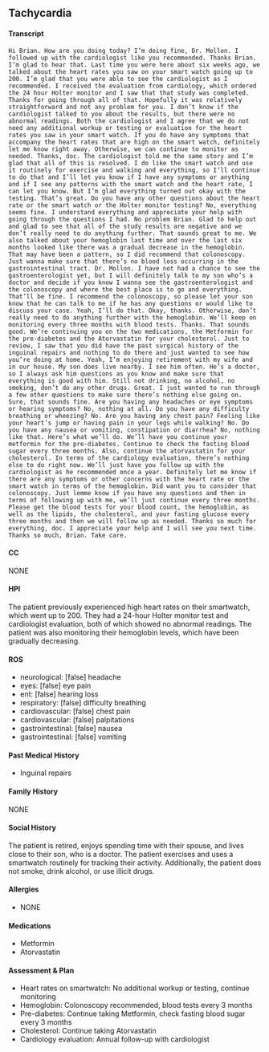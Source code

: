 Tachycardia
---
#### Transcript
```
Hi Brian. How are you doing today? I’m doing fine, Dr. Mollon. I followed up with the cardiologist like you recommended. Thanks Brian. I’m glad to hear that. Last time you were here about six weeks ago, we talked about the heart rates you saw on your smart watch going up to 200. I’m glad that you were able to see the cardiologist as I recommended. I received the evaluation from cardiology, which ordered the 24 hour Holter monitor and I saw that that study was completed. Thanks for going through all of that. Hopefully it was relatively straightforward and not any problem for you. I don’t know if the cardiologist talked to you about the results, but there were no abnormal readings. Both the cardiologist and I agree that we do not need any additional workup or testing or evaluation for the heart rates you saw in your smart watch. If you do have any symptoms that accompany the heart rates that are high on the smart watch, definitely let me know right away. Otherwise, we can continue to monitor as needed. Thanks, doc. The cardiologist told me the same story and I’m glad that all of this is resolved. I do like the smart watch and use it routinely for exercise and walking and everything, so I’ll continue to do that and I’ll let you know if I have any symptoms or anything and if I see any patterns with the smart watch and the heart rate, I can let you know. But I’m glad everything turned out okay with the testing. That’s great. Do you have any other questions about the heart rate or the smart watch or the Holter monitor testing? No, everything seems fine. I understand everything and appreciate your help with going through the questions I had. No problem Brian. Glad to help out and glad to see that all of the study results are negative and we don’t really need to do anything further. That sounds great to me. We also talked about your hemoglobin last time and over the last six months looked like there was a gradual decrease in the hemoglobin. That may have been a pattern, so I did recommend that colonoscopy. Just wanna make sure that there’s no blood loss occurring in the gastrointestinal tract. Dr. Mollon. I have not had a chance to see the gastroenterologist yet, but I will definitely talk to my son who’s a doctor and decide if you know I wanna see the gastroenterologist and the colonoscopy and where the best place is to go and everything. That’ll be fine. I recommend the colonoscopy, so please let your son know that he can talk to me if he has any questions or would like to discuss your case. Yeah, I’ll do that. Okay, thanks. Otherwise, don’t really need to do anything further with the hemoglobin. We’ll keep on monitoring every three months with blood tests. Thanks. That sounds good. We’re continuing you on the two medications, the Metformin for the pre-diabetes and the Atorvastatin for your cholesterol. Just to review, I saw that you did have the past surgical history of the inguinal repairs and nothing to do there and just wanted to see how you’re doing at home. Yeah, I’m enjoying retirement with my wife and in our house. My son does live nearby. I see him often. He’s a doctor, so I always ask him questions as you know and make sure that everything is good with him. Still not drinking, no alcohol, no smoking, don’t do any other drugs. Great. I just wanted to run through a few other questions to make sure there’s nothing else going on. Sure, that sounds fine. Are you having any headaches or eye symptoms or hearing symptoms? No, nothing at all. Do you have any difficulty breathing or wheezing? No. Are you having any chest pain? Feeling like your heart’s jump or having pain in your legs while walking? No. Do you have any nausea or vomiting, constipation or diarrhea? No, nothing like that. Here’s what we’ll do. We’ll have you continue your metformin for the pre-diabetes. Continue to check the fasting blood sugar every three months. Also, continue the atorvastatin for your cholesterol. In terms of the cardiology evaluation, there’s nothing else to do right now. We’ll just have you follow up with the cardiologist as he recommended once a year. Definitely let me know if there are any symptoms or other concerns with the heart rate or the smart watch in terms of the hemoglobin. Did want you to consider that colonoscopy. Just lemme know if you have any questions and then in terms of following up with me, we’ll just continue every three months. Please get the blood tests for your blood count, the hemoglobin, as well as the lipids, the cholesterol, and your fasting glucose every three months and then we will follow up as needed. Thanks so much for everything, doc. I appreciate your help and I will see you next time. Thanks so much, Brian. Take care.
```

#### CC 
NONE 

#### HPI 
The patient previously experienced high heart rates on their smartwatch, which went up to 200. They had a 24-hour Holter monitor test and cardiologist evaluation, both of which showed no abnormal readings. The patient was also monitoring their hemoglobin levels, which have been gradually decreasing.

#### ROS 
- neurological: [false] headache 
- eyes: [false] eye pain 
- ent: [false] hearing loss 
- respiratory: [false] difficulty breathing 
- cardiovascular: [false] chest pain 
- cardiovascular: [false] palpitations 
- gastrointestinal: [false] nausea 
- gastrointestinal: [false] vomiting 

#### Past Medical History 
- Inguinal repairs

#### Family History 
NONE

#### Social History 
The patient is retired, enjoys spending time with their spouse, and lives close to their son, who is a doctor. The patient exercises and uses a smartwatch routinely for tracking their activity. Additionally, the patient does not smoke, drink alcohol, or use illicit drugs.

#### Allergies 
- NONE

#### Medications 
- Metformin
- Atorvastatin

#### Assessment & Plan 
- Heart rates on smartwatch: No additional workup or testing, continue monitoring
- Hemoglobin: Colonoscopy recommended, blood tests every 3 months
- Pre-diabetes: Continue taking Metformin, check fasting blood sugar every 3 months
- Cholesterol: Continue taking Atorvastatin
- Cardiology evaluation: Annual follow-up with cardiologist

